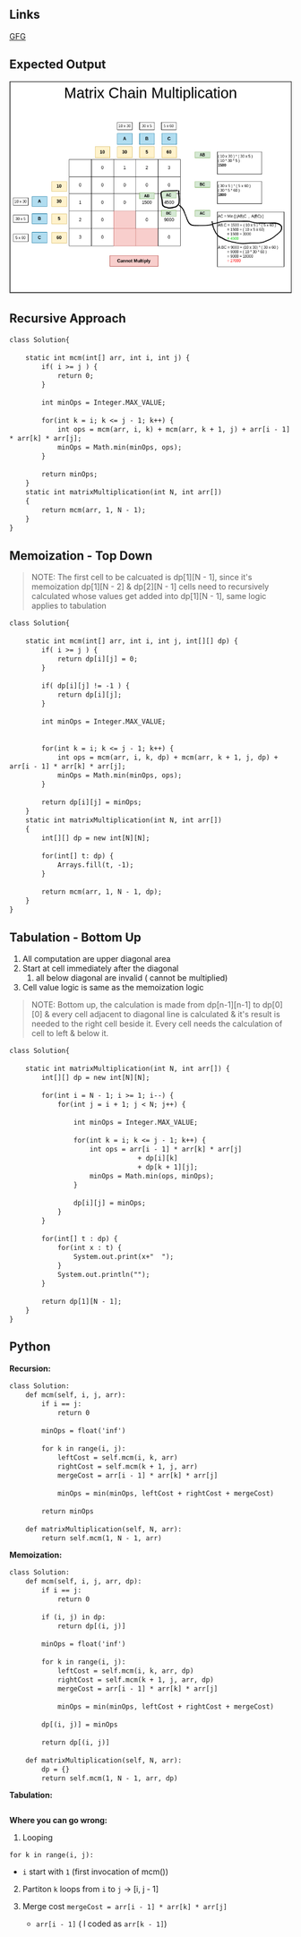 ## Links
[GFG](https://practice.geeksforgeeks.org/problems/matrix-chain-multiplication0303/1)

## Expected Output

![image](../../images/mcm.png)
## Recursive Approach

```
class Solution{
    
    static int mcm(int[] arr, int i, int j) {
        if( i >= j ) {
            return 0;
        }
        
        int minOps = Integer.MAX_VALUE;
        
        for(int k = i; k <= j - 1; k++) {
            int ops = mcm(arr, i, k) + mcm(arr, k + 1, j) + arr[i - 1] * arr[k] * arr[j];
            minOps = Math.min(minOps, ops);
        }
        
        return minOps;
    }
    static int matrixMultiplication(int N, int arr[])
    {
        return mcm(arr, 1, N - 1);
    }
}
```

## Memoization - Top Down

>NOTE: The first cell to be calcuated is dp[1][N - 1], since it's memoization  dp[1][N - 2] & dp[2][N - 1] cells need to recursively calculated whose values get added into dp[1][N - 1], same logic applies to tabulation

```
class Solution{
    
    static int mcm(int[] arr, int i, int j, int[][] dp) {
        if( i >= j ) {
            return dp[i][j] = 0;
        }
        
        if( dp[i][j] != -1 ) {
            return dp[i][j];
        }
        
        int minOps = Integer.MAX_VALUE;
        
        
        for(int k = i; k <= j - 1; k++) {
            int ops = mcm(arr, i, k, dp) + mcm(arr, k + 1, j, dp) + arr[i - 1] * arr[k] * arr[j];
            minOps = Math.min(minOps, ops);
        }
        
        return dp[i][j] = minOps;
    }
    static int matrixMultiplication(int N, int arr[])
    {
        int[][] dp = new int[N][N];
        
        for(int[] t: dp) {
            Arrays.fill(t, -1);
        }
        
        return mcm(arr, 1, N - 1, dp);
    }
}
```

## Tabulation - Bottom Up

1. All computation are upper diagonal area
2. Start at cell immediately after the diagonal
   1. all below diagonal are invalid ( cannot be multiplied)
3. Cell value logic is same as the memoization logic

>NOTE: Bottom up, the calculation is made from dp[n-1][n-1] to dp[0][0] & every cell adjacent to diagonal line is calculated & it's result is needed to the right cell beside it. Every cell needs the calculation of cell to left & below it.
```
class Solution{
    
    static int matrixMultiplication(int N, int arr[]) {
        int[][] dp = new int[N][N];
        
        for(int i = N - 1; i >= 1; i--) {
            for(int j = i + 1; j < N; j++) {
                
                int minOps = Integer.MAX_VALUE;
                
                for(int k = i; k <= j - 1; k++) {
                    int ops = arr[i - 1] * arr[k] * arr[j] 
                                + dp[i][k]
                                + dp[k + 1][j];
                    minOps = Math.min(ops, minOps);
                }
                
                dp[i][j] = minOps;
            }
        }
        
        for(int[] t : dp) {
            for(int x : t) {
                System.out.print(x+"  ");
            }
            System.out.println("");
        }
        
        return dp[1][N - 1];
    }
}
```

## Python

**Recursion:**
```
class Solution:
    def mcm(self, i, j, arr):
        if i == j:
            return 0
        
        minOps = float('inf')
        
        for k in range(i, j):
            leftCost = self.mcm(i, k, arr)
            rightCost = self.mcm(k + 1, j, arr)
            mergeCost = arr[i - 1] * arr[k] * arr[j]
            
            minOps = min(minOps, leftCost + rightCost + mergeCost)
        
        return minOps
        
    def matrixMultiplication(self, N, arr):
        return self.mcm(1, N - 1, arr)
```

**Memoization:**
```
class Solution:
    def mcm(self, i, j, arr, dp):
        if i == j:
            return 0
        
        if (i, j) in dp:
            return dp[(i, j)]
        
        minOps = float('inf')
        
        for k in range(i, j):
            leftCost = self.mcm(i, k, arr, dp)
            rightCost = self.mcm(k + 1, j, arr, dp)
            mergeCost = arr[i - 1] * arr[k] * arr[j]
            
            minOps = min(minOps, leftCost + rightCost + mergeCost)
        
        dp[(i, j)] = minOps
        
        return dp[(i, j)]
        
    def matrixMultiplication(self, N, arr):
        dp = {}
        return self.mcm(1, N - 1, arr, dp)
```

**Tabulation:**

```

```

**Where you can go wrong:**
1. Looping 
```
for k in range(i, j):
```
- `i` start with `1` (first invocation of mcm())

2. Partiton `k` loops from `i` to `j` -> [i, j - 1]

3. Merge cost 
`mergeCost = arr[i - 1] * arr[k] * arr[j]`
    - `arr[i - 1]` ( I coded as `arr[k - 1]`)

